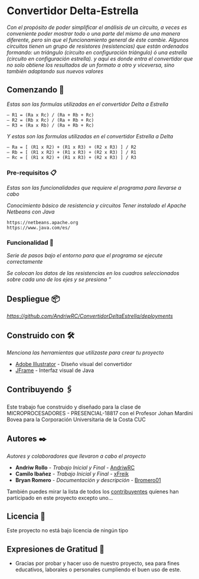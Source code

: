 # Convertidor Delta-Estrella

_Con el propósito de poder simplificar el análisis de un circuito, a veces es conveniente poder mostrar todo o una parte del mismo de una manera diferente, pero sin que el funcionamiento general de éste cambie. Algunos circuitos tienen un grupo de resistores (resistencias) que están ordenados formando: un triángulo (circuito en configuración triángulo) ó una estrella (circuito en configuración estrella). y aquí es donde entra el convertidor que no solo obtiene los resultados de un formato a otro y viceversa, sino también adaptando sus nuevos valores_

## Comenzando 🚀

_Estas son las formulas utilizadas en el convertidor Delta a Estrella_

```
– R1 = (Ra x Rc) / (Ra + Rb + Rc)
– R2 = (Rb x Rc) / (Ra + Rb + Rc)
– R3 = (Ra x Rb) / (Ra + Rb + Rc)
```

_Y estas son las formulas utilizadas en el convertidor Estrella a Delta_

```
– Ra = [ (R1 x R2) + (R1 x R3) + (R2 x R3) ] / R2
– Rb = [ (R1 x R2) + (R1 x R3) + (R2 x R3) ] / R1
– Rc = [ (R1 x R2) + (R1 x R3) + (R2 x R3) ] / R3
```

### Pre-requisitos 📋

_Estas son las funcionalidades que requiere el programa para llevarse a cabo_

_Conocimiento básico de resistencia y circuitos_
_Tener instalado el Apache Netbeans con Java_

```
https://netbeans.apache.org
https://www.java.com/es/
```

### Funcionalidad 🔧

_Serie de pasos bajo el entorno para que el programa se ejecute correctamente_

_Se colocan los datos de las resistencias en los cuadros seleccionados sobre cada uno de los ejes y se presiona "_


## Despliegue 📦

_https://github.com/AndriwRC/ConvertidorDeltaEstrella/deployments_

## Construido con 🛠️

_Menciona las herramientas que utilizaste para crear tu proyecto_

* [Adobe Illustrator](https://www.adobe.com/la/products/illustrator.html) - Diseño visual del convertidor
* [JFrame](https://docs.oracle.com/javase/7/docs/api/javax/swing/JFrame.html) - Interfaz visual de Java

## Contribuyendo 🖇️

Este trabajo fue construido y diseñado para la clase de MICROPROCESADORES - PRESENCIAL-18817 con el Profesor Johan Mardini Bovea para la Corporación Universitaria de la Costa CUC


## Autores ✒️

_Autores y colaboradores que llevaron a cabo el proyecto_

* **Andriw Rollo** - *Trabajo Inicial y Final* - [AndriwRC](https://github.com/AndriwRC)
* **Camilo Ibañez** - *Trabajo Inicial y Final* - [xFreik](https://github.com/xFreik)
* **Bryan Romero** - *Documentación y descripción* - [Bromero01](https://github.com/Bromero01)


También puedes mirar la lista de todos los [contribuyentes](https://github.com/AndriwRC/ConvertidorDeltaEstrella/graphs/contributors) quíenes han participado en este proyecto excepto uno... 

## Licencia 📄

Este proyecto no está bajo licencia de ningún tipo

## Expresiones de Gratitud 🎁

* Gracias por probar y hacer uso de nuestro proyecto, sea para fines educativos, laborales o personales cumpliendo el buen uso de este.

